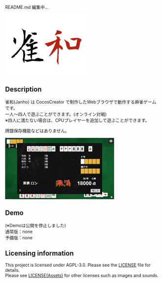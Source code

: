 README.md 編集中...  
<p align="left">
<a href="https://github.com/Janho-Dev/Janho"><img height="200" src="https://github.com/Janho-Dev/Janho/blob/master/assets/resources/title/janho_logo.png"></img></a><br>
</p>

## Description
雀和(Janho) は CocosCreator で制作したWebブラウザで動作する麻雀ゲームです。  
一人～四人で遊ぶことができます。(オンライン対戦)  
※四人に満たない場合は、CPUプレイヤーを追加して遊ぶことができます。  
  
牌譜保存機能などはありません。  

<p align="left">
<img height="200" src="https://github.com/Janho-Dev/Janho/blob/master/assets/resources/example/demo.png"></img><br>
</p>

## Demo
(※Demoは公開を停止しました)  
通常版：none  
予備版：none  

## Licensing information
This project is licensed under AGPL-3.0. Please see the [LICENSE](/LICENSE) file for details.  
Please see [LICENSE(Assets)](/LICENSE(Assets)) for other licenses such as images and sounds.

